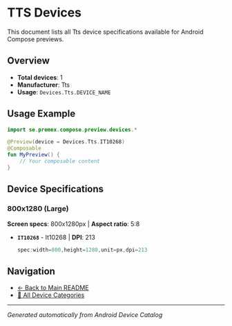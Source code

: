 # TTS Devices

This document lists all Tts device specifications available for Android Compose previews.

## Overview

- **Total devices**: 1
- **Manufacturer**: Tts
- **Usage**: `Devices.Tts.DEVICE_NAME`

## Usage Example

```kotlin
import se.premex.compose.preview.devices.*

@Preview(device = Devices.Tts.IT10268)
@Composable
fun MyPreview() {
    // Your composable content
}
```

## Device Specifications

### 800x1280 (Large)

**Screen specs**: 800x1280px | **Aspect ratio**: 5:8

- **`IT10268`** - It10268 | **DPI**: 213
  ```kotlin
  spec:width=800,height=1280,unit=px,dpi=213
  ```

## Navigation

- [← Back to Main README](../../README.md)
- [📱 All Device Categories](../README.md)

---
*Generated automatically from Android Device Catalog*
